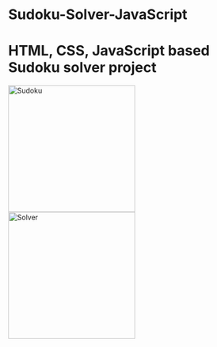 # Sudoku-Solver-JavaScript

# HTML, CSS, JavaScript based Sudoku solver project

<img src="https://github.com/Rk221b/Sudoku-Solver-JavaScript/tree/master/Image/1.png" width="256" height="256" title="Sudoku">

<img src="https://github.com/Rk221b/Sudoku-Solver-JavaScript/tree/master/Image/2.png" width="256" height="256" title="Solver">

